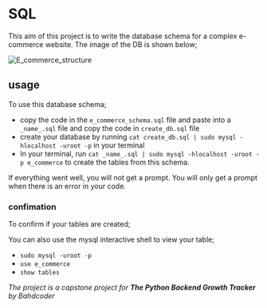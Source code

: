 # SQL
This aim of this project is to write the database schema for a complex e-commerce website. The image of the DB is shown below;

![E_commerce_structure](https://github.com/nasrullahiolamide/4_DB/tree/main/SQL_Schema/blob/master/e_commerce_schema.png?raw=true)


## usage
To use this database schema;
+ copy the code in the `e_commerce_schema.sql` file and paste into a `_name_.sql` file and copy the code in `create_db.sql` file 
+ create your database by running `cat create_db.sql | sudo mysql -hlocalhost -uroot -p` in your terminal
+ In your terminal, run `cat _name_.sql | sudo mysql -hlocalhost -uroot -p e_commerce` to create the tables from this schema.

If everything went well, you will not get a prompt. You will only get a prompt when there is an error in your code.

### confimation
To confirm if your tables are created;


You can also use the mysql interactive shell to view your table;

+ `sudo mysql -uroot -p`
+ `use e_commerce`
+ `show tables`

_The project is a capstone project for **The Python Backend Growth Tracker** by Bahdcoder_
